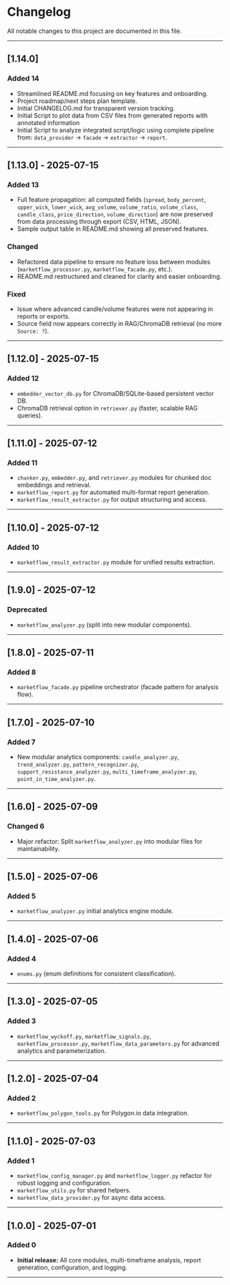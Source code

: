 # Changelog

All notable changes to this project are documented in this file.

---

## [1.14.0]

### Added 14

- Streamlined README.md focusing on key features and onboarding.
- Project roadmap/next steps plan template.
- Initial CHANGELOG.md for transparent version tracking.
- Initial Script to plot data from CSV files from generated reports with annotated information
- Initial Script to analyze integrated script/logic using complete pipeline from:
     `data_provider` -> `facade` -> `extractor` -> `report`.

---

## [1.13.0] - 2025-07-15

### Added 13

- Full feature propagation: all computed fields (`spread`, `body_percent`, `upper_wick`, `lower_wick`, `avg_volume`, `volume_ratio`, `volume_class`, `candle_class`, `price_direction`, `volume_direction`) are now preserved from data processing through export (CSV, HTML, JSON).
- Sample output table in README.md showing all preserved features.

### Changed

- Refactored data pipeline to ensure no feature loss between modules (`marketflow_processor.py`, `marketflow_facade.py`, etc.).
- README.md restructured and cleaned for clarity and easier onboarding.

### Fixed

- Issue where advanced candle/volume features were not appearing in reports or exports.
- Source field now appears correctly in RAG/ChromaDB retrieval (no more `Source: ?`).

---

## [1.12.0] - 2025-07-15

### Added 12

- `embedder_vector_db.py` for ChromaDB/SQLite-based persistent vector DB.
- ChromaDB retrieval option in `retriever.py` (faster, scalable RAG queries).

---

## [1.11.0] - 2025-07-12

### Added 11

- `chunker.py`, `embedder.py`, and `retriever.py` modules for chunked doc embeddings and retrieval.
- `marketflow_report.py` for automated multi-format report generation.
- `marketflow_result_extractor.py` for output structuring and access.

---

## [1.10.0] - 2025-07-12

### Added 10

- `marketflow_result_extractor.py` module for unified results extraction.

---

## [1.9.0] - 2025-07-12

### Deprecated

- `marketflow_analyzer.py` (split into new modular components).

---

## [1.8.0] - 2025-07-11

### Added 8

- `marketflow_facade.py` pipeline orchestrator (facade pattern for analysis flow).

---

## [1.7.0] - 2025-07-10

### Added 7

- New modular analytics components: `candle_analyzer.py`, `trend_analyzer.py`, `pattern_recognizer.py`, `support_resistance_analyzer.py`, `multi_timeframe_analyzer.py`, `point_in_time_analyzer.py`.

---

## [1.6.0] - 2025-07-09

### Changed 6

- Major refactor: Split `marketflow_analyzer.py` into modular files for maintainability.

---

## [1.5.0] - 2025-07-06

### Added 5

- `marketflow_analyzer.py` initial analytics engine module.

---

## [1.4.0] - 2025-07-06

### Added 4

- `enums.py` (enum definitions for consistent classification).

---

## [1.3.0] - 2025-07-05

### Added 3

- `marketflow_wyckoff.py`, `marketflow_signals.py`, `marketflow_processor.py`, `marketflow_data_parameters.py` for advanced analytics and parameterization.

---

## [1.2.0] - 2025-07-04

### Added 2

- `marketflow_polygon_tools.py` for Polygon.io data integration.

---

## [1.1.0] - 2025-07-03

### Added 1

- `marketflow_config_manager.py` and `marketflow_logger.py` refactor for robust logging and configuration.
- `marketflow_utils.py` for shared helpers.
- `marketflow_data_provider.py` for async data access.

---

## [1.0.0] - 2025-07-01

### Added 0

- **Initial release:** All core modules, multi-timeframe analysis, report generation, configuration, and logging.

---
